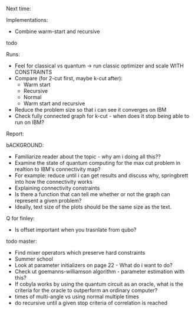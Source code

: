 Next time:




Implementations:

- Combine warm-start and recursive

todo

Runs: 
- Feel for classical vs quantum -> run classic optimizer and scale WITH CONSTRAINTS
- Compare (for 2-cut first, maybe k-cut after):
    - Warm start
    - Recursive
    - Normal
    - Warm start and recursive
- Reduce the problem size so that i can see it converges on IBM
- Check fully connected graph for k-cut - when does it stop being able to run on IBM?

Report:

bACKGROUND: 
- Familiarize reader about the topic - why am i doing all this??
- Examine the state of quantum computing for the max cut problem in realtion to IBM's connectivity map?
- For example: reduce until i can get results and discuss why, springbrett into how the connectivity works
- Explaining connectivity constraints
- Is there a function that can tell me whether or not the graph can represent a given problem?
- Ideally, text size of the plots should be the same size as the text.

Q for finley:
- Is offset important when you trasnlate from qubo?

todo master:
- Find mixer operators which preserve hard constraints
- Summer school
- Look at parameter initializers on page 22 - What do i want to do?
- Check ut goemanns-williamson algorithm  - parameter estimation with this?
- If cobyla works by using the quantum circuit as an oracle, what is the criteria for the oracle to outperform an ordinary computer?
- times of multi-angle vs using normal multiple times
- do recursive until a given stop criteria of correlation is reached

